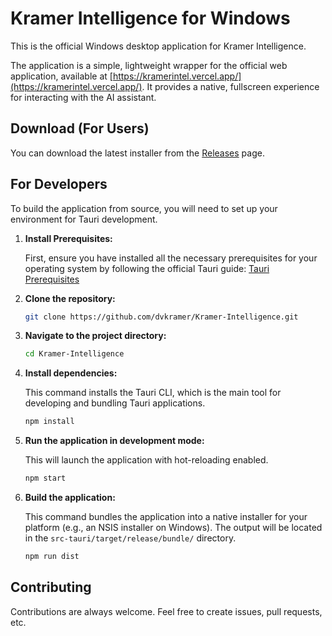 # Kramer Intelligence for Windows

This is the official Windows desktop application for Kramer Intelligence.

The application is a simple, lightweight wrapper for the official web application, available at [https://kramerintel.vercel.app/](https://kramerintel.vercel.app/). It provides a native, fullscreen experience for interacting with the AI assistant.

## Download (For Users)

You can download the latest installer from the [Releases](../../releases) page.

## For Developers

To build the application from source, you will need to set up your environment for Tauri development.

1.  **Install Prerequisites:**

    First, ensure you have installed all the necessary prerequisites for your operating system by following the official Tauri guide:
    [Tauri Prerequisites](https://tauri.app/v1/guides/getting-started/prerequisites/)

2.  **Clone the repository:**

    ```bash
    git clone https://github.com/dvkramer/Kramer-Intelligence.git
    ```

3.  **Navigate to the project directory:**

    ```bash
    cd Kramer-Intelligence
    ```

4.  **Install dependencies:**

    This command installs the Tauri CLI, which is the main tool for developing and bundling Tauri applications.
    ```bash
    npm install
    ```

5.  **Run the application in development mode:**

    This will launch the application with hot-reloading enabled.
    ```bash
    npm start
    ```

6.  **Build the application:**

    This command bundles the application into a native installer for your platform (e.g., an NSIS installer on Windows). The output will be located in the `src-tauri/target/release/bundle/` directory.
    ```bash
    npm run dist
    ```

## Contributing

Contributions are always welcome. Feel free to create issues, pull requests, etc.
